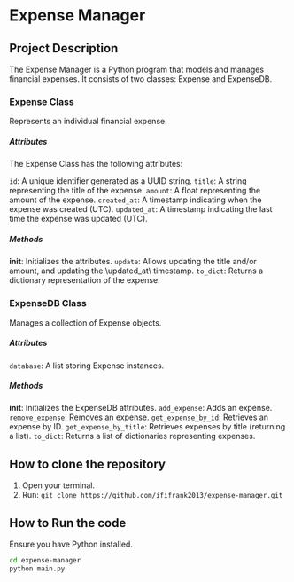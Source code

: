 # Expense Manager


## Project Description
The Expense Manager is a Python program that models and manages financial expenses. It consists of two classes: Expense and ExpenseDB.


### Expense Class
Represents an individual financial expense.


##### Attributes
The Expense Class has the following attributes:

`id`: A unique identifier generated as a UUID string.
`title`: A string representing the title of the expense.
`amount`: A float representing the amount of the expense.
`created_at`: A timestamp indicating when the expense was created (UTC).
`updated_at`: A timestamp indicating the last time the expense was updated (UTC).


##### Methods
__init__: Initializes the attributes.
`update`: Allows updating the title and/or amount, and updating the \updated_at\ timestamp.
`to_dict`: Returns a dictionary representation of the expense.


### ExpenseDB Class
Manages a collection of Expense objects.


##### Attributes
`database`: A list storing Expense instances.


##### Methods
__init__: Initializes the ExpenseDB attributes.
`add_expense`: Adds an expense.
`remove_expense`: Removes an expense.
`get_expense_by_id`: Retrieves an expense by ID.
`get_expense_by_title`: Retrieves expenses by title (returning a list).
`to_dict`: Returns a list of dictionaries representing expenses.


## How to clone the repository
1. Open your terminal.
2. Run: `git clone https://github.com/ififrank2013/expense-manager.git`


## How to Run the code
Ensure you have Python installed.

```bash
cd expense-manager
python main.py
